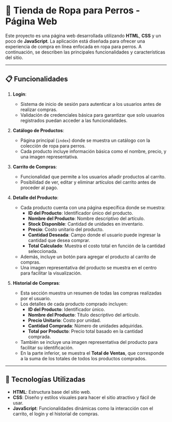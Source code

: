 # 🐾 Tienda de Ropa para Perros - Página Web

Este proyecto es una página web desarrollada utilizando **HTML**, **CSS** y un poco de **JavaScript**. La aplicación está diseñada para ofrecer una experiencia de compra en línea enfocada en ropa para perros. A continuación, se describen las principales funcionalidades y características del sitio.

---

## 📋 Funcionalidades

1. **Login**:
   - Sistema de inicio de sesión para autenticar a los usuarios antes de realizar compras.
   - Validación de credenciales básica para garantizar que solo usuarios registrados puedan acceder a las funcionalidades.

2. **Catálogo de Productos**:
   - Página principal (`index`) donde se muestra un catálogo con la colección de ropa para perros.
   - Cada producto incluye información básica como el nombre, precio, y una imagen representativa.

3. **Carrito de Compras**:
   - Funcionalidad que permite a los usuarios añadir productos al carrito.
   - Posibilidad de ver, editar y eliminar artículos del carrito antes de proceder al pago.

4. **Detalle del Producto**:
   - Cada producto cuenta con una página específica donde se muestra:
     - **ID del Producto**: Identificador único del producto.
     - **Nombre del Producto**: Nombre descriptivo del artículo.
     - **Stock Disponible**: Cantidad de unidades en inventario.
     - **Precio**: Costo unitario del producto.
     - **Cantidad Deseada**: Campo donde el usuario puede ingresar la cantidad que desea comprar.
     - **Total Calculado**: Muestra el costo total en función de la cantidad seleccionada.
   - Además, incluye un botón para agregar el producto al carrito de compras.
   - Una imagen representativa del producto se muestra en el centro para facilitar la visualización.


5. **Historial de Compras**:
   - Esta sección muestra un resumen de todas las compras realizadas por el usuario.
   - Los detalles de cada producto comprado incluyen:
     - **ID del Producto**: Identificador único.
     - **Nombre del Producto**: Título descriptivo del artículo.
     - **Precio Unitario**: Costo por unidad.
     - **Cantidad Comprada**: Número de unidades adquiridas.
     - **Total por Producto**: Precio total basado en la cantidad comprada.
   - También se incluye una imagen representativa del producto para facilitar su identificación.
   - En la parte inferior, se muestra el **Total de Ventas**, que corresponde a la suma de los totales de todos los productos comprados.

---

## 🚀 Tecnologías Utilizadas

- **HTML**: Estructura base del sitio web.
- **CSS**: Diseño y estilos visuales para hacer el sitio atractivo y fácil de usar.
- **JavaScript**: Funcionalidades dinámicas como la interacción con el carrito, el login y el historial de compras.
